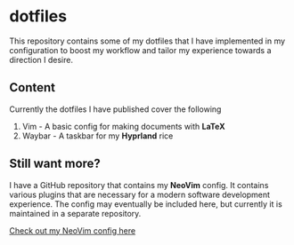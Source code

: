# dotfiles

This repository contains some of my dotfiles that I have implemented in my configuration to boost my workflow
and tailor my experience towards a direction I desire.


Content
---

Currently the dotfiles I have published cover the following
1) Vim - A basic config for making documents with **LaTeX**
2) Waybar - A taskbar for my **Hyprland** rice


Still want more?
---

I have a GitHub repository that contains my **NeoVim** config. It contains various plugins that are necessary
for a modern software development experience. The config may eventually be included here, but currently it is
maintained in a separate repository.

[Check out my NeoVim config here](https://github.com/CaptainCluster/NeovimConfig)
